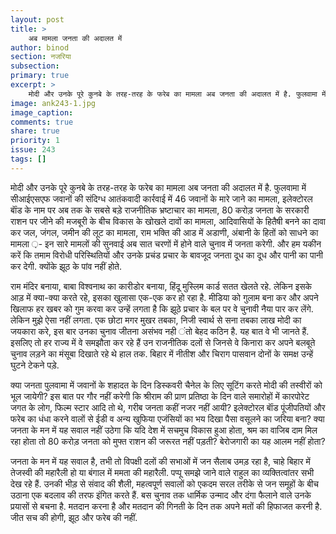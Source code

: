 ```yaml
---
layout: post
title: >
    अब मामला जनता की अदालत में
author: binod
section: नजरिया
subsection:
primary: true
excerpt: >
    मोदी और उनके पूरे कुनबे के तरह-तरह के फरेब का मामला अब जनता की अदालत में है. फुलवामा में सीआईएसएफ जवानों की संदिग्ध आतंकवादी कार्रवाई में 46 जवानों के मारे जाने का मामला, इलेक्टोरल बाॅंड के नाम पर  ...
image: ank243-1.jpg
image_caption:
comments: true
share: true
priority: 1
issue: 243
tags: []
---
```


मोदी और उनके पूरे कुनबे के तरह-तरह के फरेब का मामला अब जनता की अदालत में है. फुलवामा में सीआईएसएफ जवानों की संदिग्ध आतंकवादी कार्रवाई में 46 जवानों के मारे जाने का मामला, इलेक्टोरल बाॅंड के नाम पर अब तक के सबसे बड़े राजनीतिक भ्रष्टाचार का मामला, 80 करोड़ जनता के सरकारी राशन पर जीने की मजबूरी के बीच विकास के खोखले दावों का मामला, आदिवासियों के हितैषी बनने का दावा कर जल, जंगल, जमीन की लूट का मामला, राम भक्ति की आड में अडाणी, अंबानी के हितों को साधने का मामला ़- इन सारे मामलों की सुनवाई अब सात चरणों में होने वाले चुनाव में जनता करेगी. और हम यकीन करें कि तमाम विरोधी परिस्थितियों और उनके प्रचंड प्रचार के बावजूद जनता दूध का दूध और पानी का पानी कर देगी. क्योंके झूठ के पांव नहीं होते.

राम मंदिर बनाया, बाबा विश्वनाथ का कारीडोर बनाया, हिंदू मुस्लिम कार्ड सतत खेलते रहे. लेकिन इसके आड़ में क्या-क्या करते रहे, इसका खुलासा एक-एक कर हो रहा है. मीडिया को गुलाम बना कर और अपने खिलाफ हर खबर को गुम करवा कर उन्हें लगता है कि झूठे प्रचार के बल पर वे चुनावी नैया पार कर लेंगे. लेकिन मुझे ऐसा नहीं लगता. एक छोटा मगर मुखर तबका, निजी स्वार्थ से सना तबका लाख मोदी का जयकारा करे, इस बार उनका चुनाव जीतना असंभव नही ंतो बेहद कठिन है. यह बात वे भी जानते हैं. इसलिए तो हर राज्य में वे समझौता कर रहे हैं उन राजनीतिक दलों से जिनसे वे किनारा कर अपने बलबूते चुनाव लड़ने का मंसूबा दिखाते रहे थे हाल तक. बिहार में नीतीश और चिराग पासवान दोनों के समक्ष उन्हें घुटने टेकने पड़े.

क्या जनता पुलवामा में जवानों के शहादत के दिन डिस्कवरी चैनेल के लिए सूटिंग करते मोदी की तस्वीरों को भूल जायेगी? इस बात पर गौर नहीं करेगी कि श्रीराम की प्राण प्रतिष्ठा के दिन वाले समारोहों में कारपोरेट जगत के लोग, फिल्म स्टार आदि तो थे, गरीब जनता कहीं नजर नहीं आयी? इलेक्टोरल बाॅंड पूंजीपतियों और फरेब का धंधा करने वालों से ईडी व अन्य खुफिया एजंसियों का भय दिखा पैसा वसूलने का जरिया बना? क्या जनता के मन में यह सवाल नहीं उठेगा कि यदि देश में सचमुच विकास हुआ होता, श्रम का वाजिब दाम मिल रहा होता तो 80 करोड़ जनता को मुफ्त राशन की जरूरत नहीं पड़ती? बेरोजगारी का यह आलम नहीं होता?

जनता के मन में यह सवाल है, तभी तो विपक्षी दलों की सभाओं में जन सैलाब उमड़ रहा है, चाहे बिहार में तेजस्वी की महारैली हो या बंगाल में ममता की महारैली. पप्पू समझे जाने वाले राहुल का व्यक्तित्वांतर सभी देख रहे हैं. उनकी भीड़ से संवाद की शैली, महत्वपूर्ण सवालों को एकदम सरल तरीके से जन समूहों के बीच उठाना एक बदलाव की तरफ इंगित करते हैं. बस चुनाव तक धार्मिक उन्माद और दंगा फैलाने वाले उनके प्रयासों से बचना है. मतदान करना है और मतदान की गिनती के दिन तक अपने मतों की हिफाजत करनी है. जीत सच की होगी, झूठ और फरेब की नहीं.